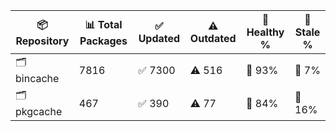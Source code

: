 | 📦 Repository | 📊 Total Packages | ✅ Updated | ⚠️ Outdated | 💚 Healthy % | 🔴 Stale % |
|---------------|-------------------|------------|-------------|-------------|------------|
| 🗂️ bincache | 7816 | ✅ 7300 | ⚠️ 516 | 💚 93% | 🔴 7% |
| 🗂️ pkgcache | 467 | ✅ 390 | ⚠️ 77 | 💚 84% | 🔴 16% |
